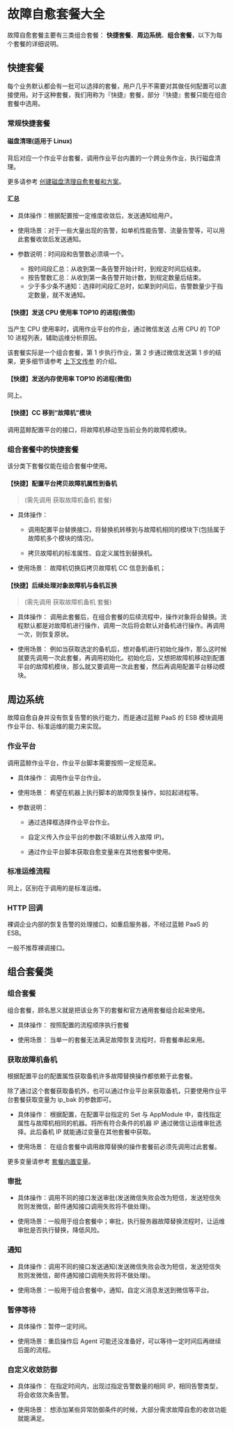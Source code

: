 # 故障自愈套餐大全

故障自愈套餐主要有三类组合套餐： **快捷套餐**、**周边系统**、**组合套餐**，以下为每个套餐的详细说明。

## 快捷套餐

每个业务默认都会有一批可以选择的套餐，用户几乎不需要对其做任何配置可以直接使用。对于这种套餐，我们用称为『快捷』套餐，部分『快捷』套餐只能在组合套餐中选用。

### 常规快捷套餐

#### 磁盘清理(适用于 Linux)

背后对应一个作业平台套餐，调用作业平台内置的一个跨业务作业，执行磁盘清理。

更多请参考 [创建磁盘清理自愈套餐和方案](Create_Diskclear_Fta_Solutions.md)。

#### 汇总

- 具体操作：根据配置按一定维度收敛后，发送通知给用户。

- 使用场景：对于一些大量出现的告警，如单机性能告警、流量告警等，可以用此套餐收敛后发送通知。

- 参数说明：时间段和告警数必须填一个。

  - 按时间段汇总：从收到第一条告警开始计时，到规定时间后结束。
  - 按告警数汇总：从收到第一条告警开始计数，到规定数量后结束。
  - 少于多少条不通知：选择时间段汇总时，如果到时间后，告警数量少于指定数量，就不发通知。

#### 【快捷】发送 CPU 使用率 TOP10 的进程(微信)

当产生 CPU 使用率时，调用作业平台的作业，通过微信发送 占用 CPU 的 TOP 10 进程列表，辅助运维分析原因。

该套餐实际是一个组合套餐，第 1 步执行作业，第 2 步通过微信发送第 1 步的结果，更多细节请参考 [上下文传参](../Scenes/Context_Parameters.md) 的介绍。

#### 【快捷】发送内存使用率 TOP10 的进程(微信)

同上。


#### 【快捷】CC 移到“故障机”模块

调用蓝鲸配置平台的接口，将故障机移动至当前业务的故障机模块。

### 组合套餐中的快捷套餐

该分类下套餐仅能在组合套餐中使用。

#### 【快捷】配置平台拷贝故障机属性到备机

> (需先调用 获取故障机备机 套餐)

- 具体操作：

    - 调用配置平台替换接口，将替换机转移到与故障机相同的模块下(包括属于故障机多个模块的情况)。

    - 拷贝故障机的标准属性、自定义属性到替换机。

- 使用场景：
故障机切换后拷贝故障机 CC 信息到备机；


#### 【快捷】后续处理对象故障机与备机互换

> (需先调用 获取故障机备机 套餐)

- 具体操作：
调用此套餐后，在组合套餐的后续流程中，操作对象将会替换。流程默认都是对故障机进行操作，调用一次后将会默认对备机进行操作。再调用一次，则恢复原状。

- 使用场景：
例如当获取选定的备机后，想对备机进行初始化操作，那么这时候就要先调用一次此套餐，再调用初始化。初始化后，又想把故障机移动到配置平台的故障机模块，那么就又要调用一次此套餐，然后再调用配置平台移动模块。

## 周边系统

故障自愈自身并没有恢复告警的执行能力，而是通过蓝鲸 PaaS 的 ESB 模块调用作业平台、标准运维的能力来实现。

### 作业平台

调用蓝鲸作业平台，作业平台脚本需要按照一定规范来。

- 具体操作：
调用作业平台作业。

- 使用场景：
希望在机器上执行脚本的故障恢复操作，如拉起进程等。

- 参数说明：
    - 通过选择框选择作业平台作业。

    - 自定义传入作业平台的参数(不填默认传入故障 IP)。

    - 通过作业平台脚本获取自愈变量来在其他套餐中使用。

### 标准运维流程

同上，区别在于调用的是标准运维。

### HTTP 回调

裸调企业内部的恢复告警的处理接口，如重启服务器，不经过蓝鲸 PaaS 的 ESB。

一般不推荐裸调接口。

## 组合套餐类

### 组合套餐

组合套餐，顾名思义就是把该业务下的套餐和官方通用套餐组合起来使用。

-  具体操作：
按照配置的流程顺序执行套餐

-  使用场景：
当单一的套餐无法满足故障恢复流程时，将套餐串起来用。

### 获取故障机备机

根据配置平台的配置属性获取备机许多故障替换操作都依赖于此套餐。

除了通过这个套餐获取备机外，也可以通过作业平台来获取备机，只要使用作业平台套餐获取变量为 ip_bak 的参数即可。

- 具体操作：
根据配置，在配置平台指定的 Set 与 AppModule 中，查找指定属性与故障机相同的机器。将所有符合条件的机器 IP 通过微信让运维审批选择。此后备机 IP 就能通过变量在其他套餐中获取。

- 使用场景：
在组合套餐中调用故障替换的操作套餐前必须先调用过此套餐。

更多变量请参考 [套餐内置变量](../Scenes/Solutions_Parameters.md)。

### 审批

- 具体操作：调用不同的接口发送审批(发送微信失败会改为短信，发送短信失败则发微信，邮件通知接口调用失败将不做处理)。

- 使用场景：一般用于组合套餐中；审批，执行服务器故障替换流程时，让运维审批是否执行替换，降低风险。

### 通知

- 具体操作：调用不同的接口发送通知(发送微信失败会改为短信，发送短信失败则发微信，邮件通知接口调用失败将不做处理)。

- 使用场景：一般用于组合套餐中，通知，自定义消息发送到微信等平台。

### 暂停等待

- 具体操作：暂停一定时间。

- 使用场景：重启操作后 Agent 可能还没准备好，可以等待一定时间后再继续后面的流程。

### 自定义收敛防御

- 具体操作：
在指定时间内，出现过指定告警数量的相同 IP，相同告警类型，将会收敛次条告警。

- 使用场景：
想添加某些异常防御条件的时候，大部分需求故障自愈的收敛功能就能满足。
